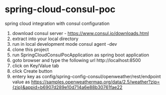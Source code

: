 # spring-cloud-consul-poc
spring cloud integration with consul configuration 
1. download consul server - https://www.consul.io/downloads.html
2. extract into your local directory
3. run in local development mode 
         consul agent -dev
4. clone this project
5. run SpringCloudConsulPocApplication as spring boot application
6. goto browser and type the following url
    http://localhost:8500
7. click on Key/Value tab
8. click Create button
9. entery key as 
          config/spring-config-consul/openweather/rest/endpoint
   value as 
        https://samples.openweathermap.org/data/2.5/weather?zip={zip}&appid=b6907d289e10d714a6e88b30761fae22
        
